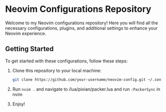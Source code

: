 # Neovim Configurations Repository

Welcome to my Neovim configurations repository! Here you will find all the necessary configurations, plugins, and additional settings to enhance your Neovim experience.

## Getting Started

To get started with these configurations, follow these steps:

1. Clone this repository to your local machine:

   ```bash
   git clone https://github.com/your-username/neovim-config.git ~/.config/nvim
   ```
2. Run ```nvim .``` and navigate to /lua/pixian/packer.lua and run ```:PackerSync``` in nvim
3. Enjoy!
